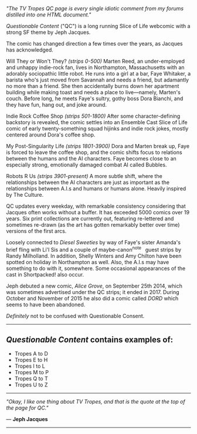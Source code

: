 _"The TV Tropes QC page is every single idiotic comment from my forums distilled into one HTML document."_

_Questionable Content_ ("QC") is a long running Slice of Life webcomic with a strong SF theme by Jeph Jacques.

The comic has changed direction a few times over the years, as Jacques has acknowledged.

Will They or Won't They? _(strips 0-500)_ Marten Reed, an under-employed and unhappy indie-rock fan, lives in Northampton, Massachusetts with an adorably sociopathic little robot. He runs into a girl at a bar, Faye Whitaker, a barista who's just moved from Savannah and needs a friend, but adamantly no more than a friend. She then accidentally burns down her apartment building while making toast and needs a place to live—namely, Marten's couch. Before long, he meets Faye's sultry, gothy boss Dora Bianchi, and they have fun, hang out, and joke around.

Indie Rock Coffee Shop _(strips 501-1800)_ After some character-defining backstory is revealed, the comic settles into an Ensemble Cast Slice of Life comic of early twenty-something squad hijinks and indie rock jokes, mostly centered around Dora's coffee shop.

My Post-Singularity Life _(strips 1801-3900)_ Dora and Marten break up, Faye is forced to leave the coffee shop, and the comic shifts focus to relations between the humans and the AI characters. Faye becomes close to an especially strong, emotionally damaged combat AI called Bubbles.

Robots R Us _(strips 3901-present)_ A more subtle shift, where the relationships between the AI characters are just as important as the relationships between A.I.s and humans or humans alone. Heavily inspired by The Culture.

QC updates every weekday, with remarkable consistency considering that Jacques often works without a buffer. It has exceeded 5000 comics over 19 years. Six print collections are currently out, featuring re-lettered and sometimes re-drawn (as the art has gotten remarkably better over time) versions of the first arcs.

Loosely connected to _Diesel Sweeties_ by way of Faye's sister Amanda's brief fling with Li'l Sis and a couple of maybe-canon<sup>note&nbsp;</sup>  guest strips by Randy Milholland. In addition, Shelly Winters and Amy Chilton have been spotted on holiday in Northampton as well. Also, the A.I.s may have something to do with it, somewhere. Some occasional appearances of the cast in Shortpacked! also occur.

Jeph debuted a new comic, _Alice Grove_, on September 25th 2014, which was sometimes advertised under the QC strips; it ended in 2017. During October and November of 2015 he also did a comic called _DORD_ which seems to have been abandoned.

_Definitely_ not to be confused with Questionable Consent.

___

## _Questionable Content_ contains examples of:

-   Tropes A to D
-   Tropes E to H
-   Tropes I to L
-   Tropes M to P
-   Tropes Q to T
-   Tropes U to Z

___

_"Okay, I like one thing about TV Tropes, and that is the quote at the top of the page for QC."_

— **Jeph Jacques**

___